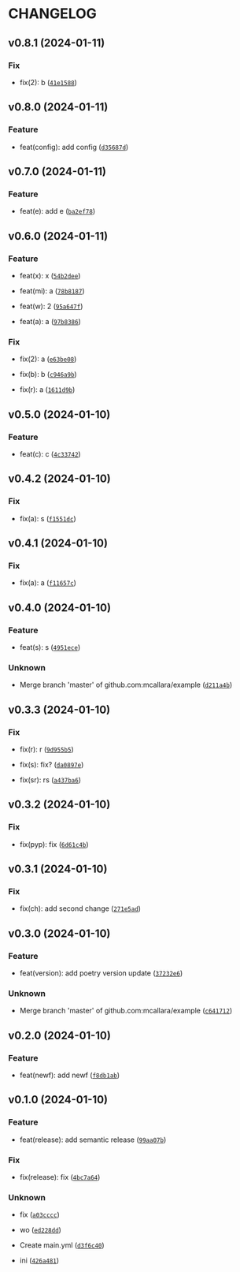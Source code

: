 # CHANGELOG



## v0.8.1 (2024-01-11)

### Fix

* fix(2): b ([`41e1588`](https://github.com/mcallara/example/commit/41e15880989d85e0b4ea27b710dca6593f942f28))


## v0.8.0 (2024-01-11)

### Feature

* feat(config): add config ([`d35687d`](https://github.com/mcallara/example/commit/d35687d8c5bceeb2b8324f0202aa68a81c3afdfa))


## v0.7.0 (2024-01-11)

### Feature

* feat(e): add e ([`ba2ef78`](https://github.com/mcallara/example/commit/ba2ef782c90b7543a5e3605e65c0a9eb3e62555a))


## v0.6.0 (2024-01-11)

### Feature

* feat(x): x ([`54b2dee`](https://github.com/mcallara/example/commit/54b2dee5ad1aef521f55405b78926cf772f397da))

* feat(mi): a ([`78b8187`](https://github.com/mcallara/example/commit/78b81870a7bcd57ec3fab863de352cbe20dcf7b6))

* feat(w): 2 ([`95a647f`](https://github.com/mcallara/example/commit/95a647f956cbe9dda1625dfa40f876aa738a6d13))

* feat(a): a ([`97b8386`](https://github.com/mcallara/example/commit/97b8386d12bbba5fea8b0ce62e79e707c30a9dc6))

### Fix

* fix(2): a ([`e63be08`](https://github.com/mcallara/example/commit/e63be08aeda2e14939e4b1152e16e6df83896443))

* fix(b): b ([`c946a9b`](https://github.com/mcallara/example/commit/c946a9be7328be691f48a4af1998a70bd4f7b256))

* fix(r): a ([`1611d9b`](https://github.com/mcallara/example/commit/1611d9bb949be26a62fec2685e23916e13d9b89c))


## v0.5.0 (2024-01-10)

### Feature

* feat(c): c ([`4c33742`](https://github.com/mcallara/example/commit/4c33742c66934546206dfbf31659e9af4c30c695))


## v0.4.2 (2024-01-10)

### Fix

* fix(a): s ([`f1551dc`](https://github.com/mcallara/example/commit/f1551dc3610435dd38c9a1d7914f921a5b9a95cc))


## v0.4.1 (2024-01-10)

### Fix

* fix(a): a ([`f11657c`](https://github.com/mcallara/example/commit/f11657c7cdfa3feff774bffd61d0723d6e1a9af0))


## v0.4.0 (2024-01-10)

### Feature

* feat(s): s ([`4951ece`](https://github.com/mcallara/example/commit/4951ece8e804560f4ffdfcf7250a271f3e963c65))

### Unknown

* Merge branch &#39;master&#39; of github.com:mcallara/example ([`d211a4b`](https://github.com/mcallara/example/commit/d211a4b65e98c68eff7e6ffaef14f7413f06057e))


## v0.3.3 (2024-01-10)

### Fix

* fix(r): r ([`9d955b5`](https://github.com/mcallara/example/commit/9d955b524b17d822e5248c87dcdd890e38e47553))

* fix(s): fix? ([`da0897e`](https://github.com/mcallara/example/commit/da0897e5f1bf3c0aa2cc754059157c63dff3537b))

* fix(sr): rs ([`a437ba6`](https://github.com/mcallara/example/commit/a437ba69c88a5fe0346e09138f540157d071f356))


## v0.3.2 (2024-01-10)

### Fix

* fix(pyp): fix ([`6d61c4b`](https://github.com/mcallara/example/commit/6d61c4be9c055884bd5d54f48a4649a2dc202969))


## v0.3.1 (2024-01-10)

### Fix

* fix(ch): add second change ([`271e5ad`](https://github.com/mcallara/example/commit/271e5ad340c8b663262dd50dc8e5089c4b10d047))


## v0.3.0 (2024-01-10)

### Feature

* feat(version): add poetry version update ([`37232e6`](https://github.com/mcallara/example/commit/37232e67c1aea9e016dd0b712992581831af2be3))

### Unknown

* Merge branch &#39;master&#39; of github.com:mcallara/example ([`c641712`](https://github.com/mcallara/example/commit/c64171283de83042635ad289d18df504d28ee9e3))


## v0.2.0 (2024-01-10)

### Feature

* feat(newf): add newf ([`f8db1ab`](https://github.com/mcallara/example/commit/f8db1abd7d7405b4aac87fa8886566ec9b07c82a))


## v0.1.0 (2024-01-10)

### Feature

* feat(release): add semantic release ([`99aa07b`](https://github.com/mcallara/example/commit/99aa07b524a3588c08abbc47c76d5172f8c085a0))

### Fix

* fix(release): fix ([`4bc7a64`](https://github.com/mcallara/example/commit/4bc7a64333bc96ccea86b7c46e197bd480aef3c7))

### Unknown

* fix ([`a03cccc`](https://github.com/mcallara/example/commit/a03cccc75a90fbabdb5a135c07e3ad484e959ba7))

* wo ([`ed228dd`](https://github.com/mcallara/example/commit/ed228dd6904928c2fe42b679ac59040fa1b3e1bd))

* Create main.yml ([`d3f6c40`](https://github.com/mcallara/example/commit/d3f6c401f08a640a5365d3e9b2a771dc871827e1))

* ini ([`426a481`](https://github.com/mcallara/example/commit/426a481f62212a8c21aba23fa12bdfbe0766c4c2))
